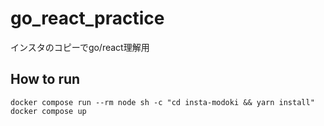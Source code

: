 # go_react_practice
インスタのコピーでgo/react理解用

## How to run
```
docker compose run --rm node sh -c "cd insta-modoki && yarn install"
docker compose up
```
